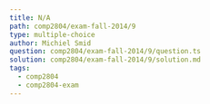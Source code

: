 ```yaml
---
title: N/A
path: comp2804/exam-fall-2014/9
type: multiple-choice
author: Michiel Smid
question: comp2804/exam-fall-2014/9/question.ts
solution: comp2804/exam-fall-2014/9/solution.md
tags:
  - comp2804
  - comp2804-exam
---
```

